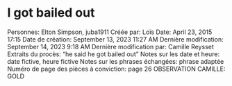 # I got bailed out

Personnes: Elton Simpson, juba1911
Créée par: Loïs
Date: April 23, 2015 17:15
Date de création: September 13, 2023 11:27 AM
Dernière modification: September 14, 2023 9:18 AM
Dernière modification par: Camille Reysset
Extraits du procès: “he said he got bailed out”
Notes sur les date et heure: date fictive, heure fictive
Notes sur les phrases échangées: phrase adaptée
Numéro de page des pièces à conviction: page 26
OBSERVATION CAMILLE: GOLD